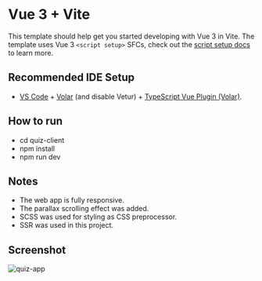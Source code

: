 # Vue 3 + Vite

This template should help get you started developing with Vue 3 in Vite. The template uses Vue 3 `<script setup>` SFCs, check out the [script setup docs](https://v3.vuejs.org/api/sfc-script-setup.html#sfc-script-setup) to learn more.

## Recommended IDE Setup

- [VS Code](https://code.visualstudio.com/) + [Volar](https://marketplace.visualstudio.com/items?itemName=Vue.volar) (and disable Vetur) + [TypeScript Vue Plugin (Volar)](https://marketplace.visualstudio.com/items?itemName=Vue.vscode-typescript-vue-plugin).

## How to run 
- cd quiz-client
- npm install
- npm run dev

## Notes
- The web app is fully responsive.
- The parallax scrolling effect was added.
- SCSS was used for styling as CSS preprocessor.
- SSR was used in this project.

## Screenshot
![quiz-app](https://github.com/kurtuluserturk/quiz-client/assets/47227072/82bf7276-eb17-4298-ac63-e006e26b3dc3)
